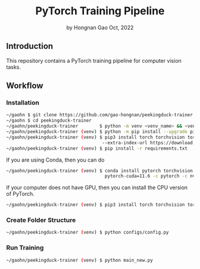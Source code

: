 <div align="center">
<h1>PyTorch Training Pipeline</a></h1>
by Hongnan Gao
Oct, 2022
<br>
</div>

## Introduction

This repository contains a PyTorch training pipeline for computer vision tasks.

## Workflow

### Installation

```bash
~/gaohn $ git clone https://github.com/gao-hongnan/peekingduck-trainer.git
~/gaohn $ cd peekingduck-trainer
~/gaohn/peekingduck-trainer        $ python -m venv <venv_name> && <venv_name>\Scripts\activate 
~/gaohn/peekingduck-trainer (venv) $ python -m pip install --upgrade pip setuptools wheel
~/gaohn/peekingduck-trainer (venv) $ pip3 install torch torchvision torchaudio \    
                                    --extra-index-url https://download.pytorch.org/whl/cu113 
~/gaohn/peekingduck-trainer (venv) $ pip install -r requirements.txt
```

If you are using Conda, then you can do

```bash
~/gaohn/peekingduck-trainer (venv) $ conda install pytorch torchvision torchaudio \
                                     pytorch-cuda=11.6 -c pytorch -c nvidia
```

If your computer does not have GPU, then you can install the CPU version of PyTorch.

```bash
~/gaohn/peekingduck-trainer (venv) $ pip3 install torch torchvision torchaudio # 1.12.1
```

### Create Folder Structure

```bash
~/gaohn/peekingduck-trainer (venv) $ python configs/config.py
```

### Run Training

```bash
~/gaohn/peekingduck-trainer (venv) $ python main_new.py
```
